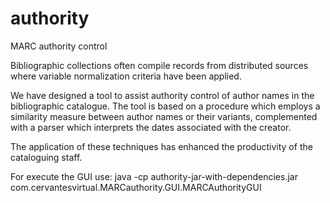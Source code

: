 # authority
MARC authority control

Bibliographic collections often compile records from distributed sources where variable normalization criteria have been applied. 

We have designed a tool to assist authority control of author names in the bibliographic catalogue.
The tool is based on a procedure which employs a similarity measure between author names or their variants,
complemented with a parser which interprets the dates associated with the creator.

The application of these techniques has enhanced the productivity of the cataloguing staff.

For execute the GUI use: java -cp authority-jar-with-dependencies.jar com.cervantesvirtual.MARCauthority.GUI.MARCAuthorityGUI
